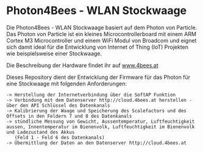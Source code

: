 # Photon4Bees - WLAN Stockwaage

Die Photon4Bees - WLAN Stockwaage basiert auf dem Photon von Particle.
Das Photon von Particle ist ein kleines Microcontrollerboard mit einem ARM Cortex M3 Microcontroller und einem WiFi Modul von Broadcom und eignet sich damit ideal für die Entwicklung von Internet of Thing (IoT) Projekten wie beispielsweise einer Stockwaage.

Die Beschreibung der Hardware findet ihr auf www.4bees.at

Dieses Repository dient der Entwicklung der Firmware für das Photon für eine Stockwaage mit folgenden Anforderungen:

    -> Herstellung der Internetverbindung über die SoftAP Funktion
    -> Verbindung mit dem Datenserver http://cloud.4bees.at herstellen - über den API Schlüssel des Datenkanals
    -> Kalibrierung der Waage und Speicherung des Scalefactors und des Offsets in den Feldern 7 und 8 des Datenkanals
    -> stündliche Messung von Gewicht, Aussentemperatur, Luftfeuchtigkeit aussen, Innentemperatur im Bienenvolk, Luftfeuchtigkeit im Bienenvolk und Ladezustand des Akkus
       (Feld 1 - Feld 6 des Datenkanals)
    -> Übermittlung der Daten an den Datenserver http://cloud.4bees.at

